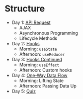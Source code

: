 # Structure

- Day 1: [API Request](01-api/)
    - AJAX
    - Asynchronous Programming
    - Lifecycle Methods
- Day 2: [Hooks](02-hooks/)
    - Morning: `useState`
    - Afternoon: `useReducer`
- Day 3: [Hooks Continued](02-hooks/)
    - Morning: `useEffect`
    - Afternoon: Custom hooks
- Day 4: [One-Way Data Flow](03-one-way-data-flow/)
    - Morning: Lifting State
    - Afternoon: Passing Data Up
- Day 5: [Quiz](../quiz/)
